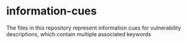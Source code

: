 # information-cues
The files in this repository represent information cues for vulnerability descriptions, which contain multiple associated keywords
